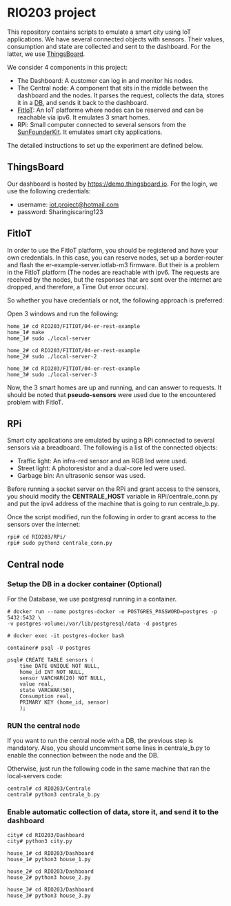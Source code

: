 # RIO203 project

This repository contains scripts to emulate a smart city using IoT applications. We have several connected objects with sensors. Their values, consumption and state are collected and sent to the dashboard. For the latter, we use [ThingsBoard](https://thingsboard.io/).

We consider 4 components in this project:
* The Dashboard: A customer can log in and monitor his nodes.
* The Central node: A component that sits in the middle between the dashboard and the nodes. It parses the request, collects the data, stores it in a [DB](https://www.postgresql.org/docs/), and sends it back to the dashboard.
* [FitIoT](https://www.iot-lab.info/testbed/experiment): An IoT platforme where nodes can be reserved and can be reachable via ipv6. It emulates 3 smart homes.
* RPi: Small computer connected to several sensors from the [SunFounderKit](https://www.sunfounder.com/). It emulates smart city applications.


The detailed instructions to set up the experiment are defined below.

## ThingsBoard
Our dashboard is hosted by https://demo.thingsboard.io. For the login, we use the following credentials: 
* username: iot.project@hotmail.com
* password: Sharingiscaring123


## FitIoT
In order to use the FitIoT platform, you should be registered and have your own credentials. In this case, you can reserve nodes, set up a border-router and flash the er-example-server.iotlab-m3 firmware.
But their is a problem in the FitIoT platform (The nodes are reachable with ipv6. The requests are received by the nodes, but the responses that are sent over the internet are dropped, and therefore, a Time Out error occurs).

So whether you have credentials or not, the following approach is preferred:

Open 3 windows and run the following:

```
home_1# cd RIO203/FITIOT/04-er-rest-example
home_1# make
home_1# sudo ./local-server
```

```
home_2# cd RIO203/FITIOT/04-er-rest-example
home_2# sudo ./local-server-2
```

```
home_3# cd RIO203/FITIOT/04-er-rest-example
home_3# sudo ./local-server-3
```
Now, the 3 smart homes are up and running, and can answer to requests.
It should be noted that **pseudo-sensors** were used due to the encountered problem with FitIoT.

## RPi
Smart city applications are emulated by using a RPi connected to several sensors via a breadboard. The following is a list of the connected objects:

* Traffic light: An infra-red sensor and an RGB led were used.
* Street light: A photoresistor and a dual-core led were used.
* Garbage bin: An ultrasonic sensor was used.

Before running a socket server on the RPi and grant access to the sensors, you should modify the **CENTRALE_HOST** variable in RPi/centrale_conn.py and put the ipv4 address of the machine that is going to run centrale_b.py.

Once the script modified, run the following in order to grant access to the sensors over the internet:

```
rpi# cd RIO203/RPi/
rpi# sudo python3 centrale_conn.py
```

## Central node

### Setup the DB in a docker container (Optional)
For the Database, we use postgresql running in a container.

```
# docker run --name postgres-docker -e POSTGRES_PASSWORD=postgres -p 5432:5432 \
-v postgres-volume:/var/lib/postgresql/data -d postgres

# docker exec -it postgres-docker bash

container# psql -U postgres

psql# CREATE TABLE sensors (
	time DATE UNIQUE NOT NULL,
    home_id INT NOT NULL,
    sensor VARCHAR(20) NOT NULL,
    value real,
    state VARCHAR(50),
    Consumption real,
    PRIMARY KEY (home_id, sensor)
    );

```

### RUN the central node
If you want to run the central node with a DB, the previous step is mandatory. Also, you should uncomment some lines in centrale_b.py to enable the connection between the node and the DB.

Otherwise, just run the following code in the same machine that ran the local-servers code:

```
central# cd RIO203/Centrale
central# python3 centrale_b.py
```

### Enable automatic collection of data, store it, and send it to the dashboard

```
city# cd RIO203/Dashboard
city# python3 city.py
```

```
house_1# cd RIO203/Dashboard
house_1# python3 house_1.py
```

```
house_2# cd RIO203/Dashboard
house_2# python3 house_2.py
```

```
house_3# cd RIO203/Dashboard
house_3# python3 house_3.py
```
